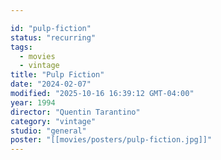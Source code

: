 ```yaml
---

id: "pulp-fiction"
status: "recurring"
tags:
  - movies
  - vintage
title: "Pulp Fiction"
date: "2024-02-07"
modified: "2025-10-16 16:39:12 GMT-04:00"
year: 1994
director: "Quentin Tarantino"
category: "vintage"
studio: "general"
poster: "[[movies/posters/pulp-fiction.jpg]]"
---
```


